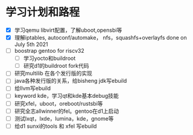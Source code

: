 # 学习计划和路程
- [x] 学习qemu libvirt配置，了解uboot,opensbi等
- [x] 理解iptables, autoconf/automake，
 nfs，squashfs+overlayfs     done on July 5th 2021
- [ ] boostrap gentoo for riscv32
    - [ ] 学习yocto和buildroot
    - [ ] 研究d1的buildroot fork代码
- [ ] 研究multilib 在各个发行版的实现
- [ ] java各种发行版的关系，给bisheng jdk写ebuild
- [ ] 给llvm写ebuild
- [ ] keyword kde，学习qt和kde基本debug技能
- [ ] 研究xfel，uboot，oreboot/rustsbi等
- [ ] 研究全志allwinner的fel。gentoo在d1上启动
- [ ] 测试lxqt，lxde，lumina，kde，gnome等
- [ ] 给d1 sunxi的tools 和 xfel 写ebuild
